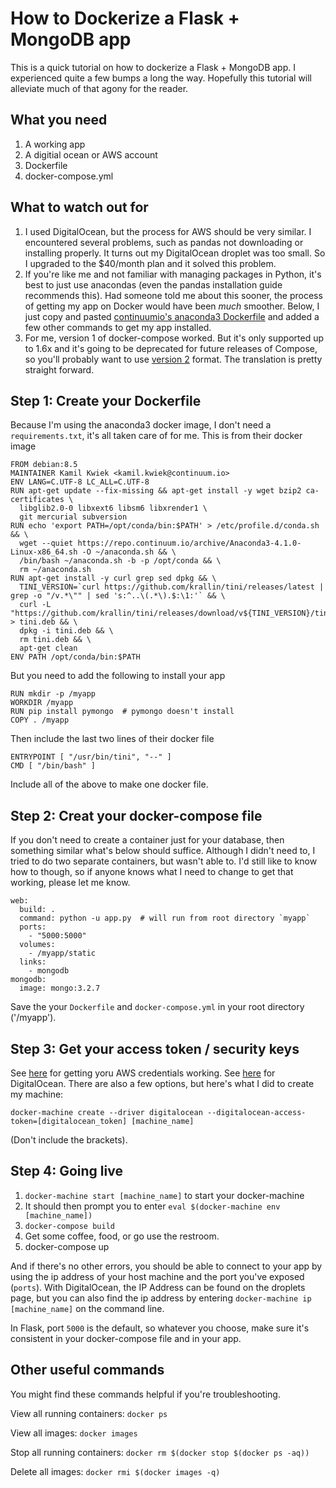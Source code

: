 # How to Dockerize a Flask + MongoDB app

This is a quick tutorial on how to dockerize a Flask + MongoDB app. I experienced quite a few bumps a long the way. Hopefully this tutorial will alleviate much of that agony for the reader.

## What you need

1. A working app
2. A digitial ocean or AWS account
3. Dockerfile
4. docker-compose.yml

## What to watch out for

1. I used DigitalOcean, but the process for AWS should be very similar. I encountered several problems, such as pandas not downloading or installing properly. It turns out my DigitalOcean droplet was too small. So I upgraded to the $40/month plan and it solved this problem.
2. If you're like me and not familiar with managing packages in Python, it's best to just use anacondas (even the pandas installation guide recommends this). Had someone told me about this sooner, the process of getting my app on Docker would have been *much* smoother. Below, I just copy and pasted [continuumio's anaconda3 Dockerfile](https://hub.docker.com/r/continuumio/anaconda3/~/dockerfile/) and added a few other commands to get my app installed.
3. For me, version 1 of docker-compose worked. But it's only supported up to 1.6x and it's going to be deprecated for future releases of Compose, so you'll probably want to use [version 2](https://docs.docker.com/compose/compose-file/#/version-2) format. The translation is pretty straight forward.

## Step 1: Create your Dockerfile

Because I'm using the anaconda3 docker image, I don't need a `requirements.txt`, it's all taken care of for me. This is from their docker image

    FROM debian:8.5
    MAINTAINER Kamil Kwiek <kamil.kwiek@continuum.io>
    ENV LANG=C.UTF-8 LC_ALL=C.UTF-8
    RUN apt-get update --fix-missing && apt-get install -y wget bzip2 ca-certificates \
      libglib2.0-0 libxext6 libsm6 libxrender1 \
      git mercurial subversion
    RUN echo 'export PATH=/opt/conda/bin:$PATH' > /etc/profile.d/conda.sh && \
      wget --quiet https://repo.continuum.io/archive/Anaconda3-4.1.0-Linux-x86_64.sh -O ~/anaconda.sh && \
      /bin/bash ~/anaconda.sh -b -p /opt/conda && \
      rm ~/anaconda.sh
    RUN apt-get install -y curl grep sed dpkg && \
      TINI_VERSION=`curl https://github.com/krallin/tini/releases/latest | grep -o "/v.*\"" | sed 's:^..\(.*\).$:\1:'` && \
      curl -L "https://github.com/krallin/tini/releases/download/v${TINI_VERSION}/tini_${TINI_VERSION}.deb" > tini.deb && \
      dpkg -i tini.deb && \
      rm tini.deb && \
      apt-get clean
    ENV PATH /opt/conda/bin:$PATH

But you need to add the following to install your app

    RUN mkdir -p /myapp
    WORKDIR /myapp
    RUN pip install pymongo  # pymongo doesn't install 
    COPY . /myapp

Then include the last two lines of their docker file

    ENTRYPOINT [ "/usr/bin/tini", "--" ]
    CMD [ "/bin/bash" ]

Include all of the above to make one docker file.

## Step 2: Creat your docker-compose file

If you don't need to create a container just for your database, then something similar what's below should suffice. Although I didn't need to, I tried to do two separate containers, but wasn't able to. I'd still like to know how to though, so if anyone knows what I need to change to get that working, please let me know.

    web:
      build: .
      command: python -u app.py  # will run from root directory `myapp`
      ports:
        - "5000:5000"
      volumes:
        - /myapp/static
      links:
        - mongodb
    mongodb:
      image: mongo:3.2.7

Save the your `Dockerfile` and `docker-compose.yml` in your root directory ('/myapp').

## Step 3: Get your access token / security keys

See [here](https://docs.docker.com/machine/drivers/aws/) for getting yoru AWS credentials working. See [here](https://docs.docker.com/machine/drivers/digital-ocean/) for DigitalOcean. There are also a few options, but here's what I did to create my machine:

    docker-machine create --driver digitalocean --digitalocean-access-token=[digitalocean_token] [machine_name]

(Don't include the brackets).

## Step 4: Going live

1. `docker-machine start [machine_name]` to start your docker-machine
2. It should then prompt you to enter `eval $(docker-machine env [machine_name])`
3. `docker-compose build`
4. Get some coffee, food, or go use the restroom.
5. docker-compose up

And if there's no other errors, you should be able to connect to your app by using the ip address of your host machine and the port you've exposed (`ports`). With DigitalOcean, the IP Address can be found on the droplets page, but you can also find the ip address by entering `docker-machine ip [machine_name]` on the command line.

In Flask, port `5000` is the default, so whatever you choose, make sure it's consistent in your docker-compose file and in your app.

## Other useful commands

You might find these commands helpful if you're troubleshooting.

View all running containers: `docker ps`

View all images: `docker images`

Stop all running containers: `docker rm $(docker stop $(docker ps -aq))`

Delete all images: `docker rmi $(docker images -q)`

